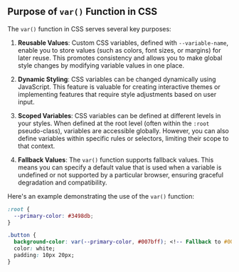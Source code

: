 ## Purpose of `var()` Function in CSS

The `var()` function in CSS serves several key purposes:

1. **Reusable Values**: Custom CSS variables, defined with `--variable-name`, enable you to store values (such as colors, font sizes, or margins) for later reuse. This promotes consistency and allows you to make global style changes by modifying variable values in one place.

2. **Dynamic Styling**: CSS variables can be changed dynamically using JavaScript. This feature is valuable for creating interactive themes or implementing features that require style adjustments based on user input.

3. **Scoped Variables**: CSS variables can be defined at different levels in your styles. When defined at the root level (often within the `:root` pseudo-class), variables are accessible globally. However, you can also define variables within specific rules or selectors, limiting their scope to that context.

4. **Fallback Values**: The `var()` function supports fallback values. This means you can specify a default value that is used when a variable is undefined or not supported by a particular browser, ensuring graceful degradation and compatibility.

Here's an example demonstrating the use of the `var()` function:

```css
:root {
  --primary-color: #3498db;
}

.button {
  background-color: var(--primary-color, #007bff); <!-- Fallback to #007bff if --primary-color is undefined -->
  color: white;
  padding: 10px 20px;
}
